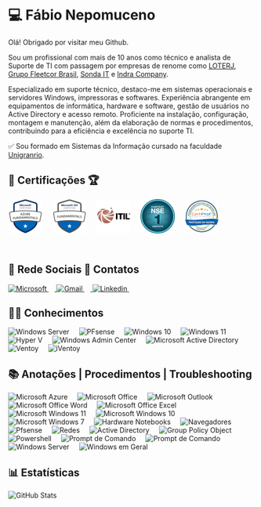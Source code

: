 # 💻 Fábio Nepomuceno

Olá! Obrigado por visitar meu Github.

Sou um profissional com mais de 10 anos como técnico e analista de Suporte de TI com passagem por empresas de renome como [LOTERJ](https://www.loterj.rj.gov.br), [Grupo Fleetcor Brasil](https://www.semparar.com.br), [Sonda IT](https://www.sonda.com/pt) e [Indra Company](https://www.minsait.com/pt). 

Especializado em suporte técnico, destaco-me em sistemas operacionais e servidores Windows, impressoras e softwares. Experiência abrangente em equipamentos de informática, hardware e software, gestão de usuários no Active Directory e acesso remoto. Proficiente na instalação, configuração, montagem e manutenção, além da elaboração de normas e procedimentos, contribuindo para a eficiência e excelência no suporte TI.

✅ Sou formado em Sistemas da Informação cursado na faculdade [Unigranrio](https://unigranrio.edu.br/).


## 🚀 Certificações 🏆

<img 
    align="left" 
    alt="Azure Fundamentals"
    title="Microsoft Azure Fundamentals" 
    width="70px" 
    style="padding-right: 20px;" 
    src="https://github.com/fabioceno/img/blob/14fa87bab48b8e8f87185f604ac5a2ebfdf8681e/AZ900.png" 
/>
<img 
    align="left" 
    alt="365 Fundamentals" 
    title="Microsoft 365 Fundamentals"
    width="70px" 
    style="padding-right: 20px;" 
    src="https://github.com/fabioceno/img/blob/14fa87bab48b8e8f87185f604ac5a2ebfdf8681e/Ms900.png" 
/>
<img 
    align="left" 
    alt="Itil v3" 
    title="Itil v3 Foundations"
    width="70px" 
    style="padding-right: 20px;" 
    src="https://github.com/fabioceno/img/blob/14e9da7c207bc5d8a9154cb9be539fc3b5adccfb/Itil-v3.png" 
/>
<img 
    align="left" 
    alt="NSE 1"
    title="NSE 1 Fortinet" 
    width="70px" 
    style="padding-right: 20px;" 
    src="https://github.com/fabioceno/img/blob/8b1cfa94bc66e9aa867533810342ee2600b82de1/nse_1_fortinet.png" 
/>
<img 
    align="left" 
    alt="Certpro" 
    title="Lei de Proteção de dados"
    width="70px" 
    style="padding-right: 20px;" 
    src="https://github.com/fabioceno/img/blob/8b1cfa94bc66e9aa867533810342ee2600b82de1/prot_dados.png" 
/>
<br/>
<br/>
<br/>
<br/>
<br/>
<br/>

## 📡 Rede Sociais 📩 Contatos

<div align="left">
            <a href="https://learn.microsoft.com/pt-br/users/fabioceno">
        <img 
            alt="Microsoft" 
            title="Me siga no Microsoft Learning" src="https://img.shields.io/badge/Learn-gold?style=for-the-badge&label=Ms" style="text-decoration: none;" target="_blank"
        />
        <img width="12" />
    </a>        
        <a href="mailto:fnsilva.ti@gmail.com">
        <img 
            alt="Gmail" 
            title="Contato" 
            src="https://img.shields.io/badge/Gmail-white?style=for-the-badge&logo=gmail&logoColor=Red" style="text-decoration: none;" target="_blank"
        />
        <img width="12" />
    </a>
    <a href="https://www.linkedin.com/in/fabio-nepomuceno">
        <img 
            alt="Linkedin" 
            title="Envie um Convite!" 
            src="https://img.shields.io/badge/-LinkedIn-%230077B5?style=for-the-badge&logo=linkedin&logoColor=white" style="text-decoration: none;" target="_blank"
        />
        <img width="12" />
    </a>
    </a>
</div>

## 👨‍🎓 Conhecimentos

<div align="left">
        <img 
            alt="Windows Server" 
            src="https://img.shields.io/badge/Windows%20Server-darkblue?style=for-the-badge" style="text-decoration: none;" target="_blank"
            title="Windows Server"
            />
        <img width="12" />
        <img 
            alt="PFsense" 
            src="https://img.shields.io/badge/Pfsense-white?style=for-the-badge&logo=pfsense&logoColor=darkblue" style="text-decoration: none;" target="_blank"
            title="Firewall PFsense"
        />
        <img width="12" />
        <img 
            alt="Windows 10" 
            src="https://img.shields.io/badge/Windows%2010-blue?style=for-the-badge" style="text-decoration: none;" target="_blank"
            title="Windows 10 Client"
        />
        <img width="12" />
        <img 
            alt="Windows 11" 
            src="https://img.shields.io/badge/Windows%2011-lightblue?style=for-the-badge" style="text-decoration: none;" target="_blank"
            title="Windows 11 Client"
        />
        <img width="12" />
        <img 
            alt="Hyper V" 
            src="https://img.shields.io/badge/Hyper%20v-darkgreen?style=for-the-badge" style="text-decoration: none;" target="_blank"
            title="Microsoft Hyper V"
        />
        <img width="12" />
        <img 
            alt="Windows Admin Center" 
            src="https://img.shields.io/badge/Windows%20Admin%20Center-grey?style=for-the-badge" style="text-decoration: none;" target="_blank"
            title="Windows Admin Center"
        />
      <img width="12" />
        <img 
            alt="Microsoft Active Directory" 
            src="https://img.shields.io/badge/Active%20Directory-blue?style=for-the-badge"style="text-decoration: none;" target="_blank" 
            title="Microsoft Active Directory"
        />
      <img width="12" />            
        <img 
            alt="Ventoy" 
            src="https://img.shields.io/badge/Ventoy-darkblue?style=for-the-badge"style="text-decoration: none;" target="_blank"
            title="Ventoy Bootable"
        />
      <img width="12" />
        <img 
            alt="iVentoy" 
            src="https://img.shields.io/badge/iVentoy-darkred?style=for-the-badge" style="text-decoration: none;" target="_blank"
            title="iVentoy Bootable PXE"
        />
      <img width="12" />

## 📚 Anotações | Procedimentos | Troubleshooting

<div align="left">
    <a href="https://github.com/fabioceno/procedimentos-tecnicos/tree/main/Azure"style="text-decoration: none;" target="_blank">
        <img 
            alt="Microsoft Azure" 
            title="Alguns procedimentos de Microsoft Azure" src="https://img.shields.io/badge/Ms%20Azure-gray?style=for-the-badge"
        />
        <img width="12" />
    </a>
    <a href="https://github.com/fabioceno/procedimentos-tecnicos/tree/main/Microsoft%20Office" style="text-decoration: none;" target="_blank">
        <img 
            alt="Microsoft Office" 
            title="Alguns procedimentos de Microsoft Office" src="https://img.shields.io/badge/Ms%20Office-gray?style=for-the-badge"
        />
        <img width="12" />
    </a>
    <a href="https://github.com/fabioceno/procedimentos-tecnicos/tree/main/Microsoft%20Outlook" style="text-decoration: none;" target="_blank">
        <img 
            alt="Microsoft Outlook" 
            title="Alguns procedimentos de Microsoft Outlook" src="https://img.shields.io/badge/Ms%20Outlook-gray?style=for-the-badge"
        />
        <img width="12" />
    </a>    
    <a href="https://github.com/fabioceno/procedimentos-tecnicos/tree/main/Microsoft%20Word" style="text-decoration: none;" target="_blank">
        <img 
            alt="Microsoft Office Word" 
            title="Alguns procedimentos de Microsoft Office Word" src="https://img.shields.io/badge/Ms%20Word-gray?style=for-the-badge"
        />
        <img width="12" />
    </a>
    <a href="https://github.com/fabioceno/procedimentos-tecnicos/tree/main/Microsoft%20Excel"style="text-decoration: none;" target="_blank">
        <img 
            alt="Microsoft Office Excel" 
            title="Alguns procedimentos de Microsoft Office Excel" src="https://img.shields.io/badge/Ms%20Excel-gray?style=for-the-badge"
        />
        <img width="12" />
    </a>
    <a href="https://github.com/fabioceno/procedimentos-tecnicos/tree/main/Windows%2011"style="text-decoration: none;" target="_blank">
        <img 
            alt="Microsoft Windows 11" 
            title="Alguns procedimentos de Microsoft Windows 11" src="https://img.shields.io/badge/Ms%20Windows%2011-gray?style=for-the-badge"
        />
        <img width="12" />
    </a>
    <a href="https://github.com/fabioceno/procedimentos-tecnicos/tree/main/Windows%2010"style="text-decoration: none;" target="_blank">
        <img 
            alt="Microsoft Windows 10" 
            title="Alguns procedimentos de Microsoft Windows 10" src="https://img.shields.io/badge/Ms%20Windows%2010-gray?style=for-the-badge"
        />
        <img width="12" />
    </a>
    <a href="https://github.com/fabioceno/procedimentos-tecnicos/tree/main/Windows%207"style="text-decoration: none;" target="_blank">
        <img 
            alt="Microsoft Windows 7" 
            title="Alguns procedimentos de Microsoft Windows 7" src="https://img.shields.io/badge/Ms%20Windows%207-gray?style=for-the-badge"
        />
        <img width="12" />
    </a>
    <a href="https://github.com/fabioceno/procedimentos-tecnicos/tree/main/HDW%20Notebooks"style="text-decoration: none;" target="_blank">
        <img 
            alt="Hardware Notebooks" 
            title="Alguns procedimentos de manutenção de Notebooks" src="https://img.shields.io/badge/Hdw%20Notebooks-gray?style=for-the-badge"
        />
        <img width="12" />
    </a>
    <a href="https://github.com/fabioceno/procedimentos-tecnicos/tree/main/Navegadores" style="text-decoration: none;" target="_blank">
        <img 
            alt="Navegadores" 
            title="Alguns procedimentos navegadores / Browsers" src="https://img.shields.io/badge/Navegadores-gray?style=for-the-badge"
        />
        <img width="12" />
    </a>
<a href="https://github.com/fabioceno/procedimentos-tecnicos/tree/main/Pfsense" style="text-decoration: none;" target="_blank">
        <img 
            alt="Pfsense" 
            title="Alguns procedimentos de Pfsense" src="https://img.shields.io/badge/Pfsense-gray?style=for-the-badge&logo=Pfsense"
        />
        <img width="12" />
    </a>
<a href="https://github.com/fabioceno/procedimentos-tecnicos/tree/main/Redes" style="text-decoration: none;" target="_blank">
        <img 
            alt="Redes" 
            title="Alguns procedimentos de Redes" src="https://img.shields.io/badge/Redes-gray?style=for-the-badge"
        />
        <img width="12" />
    </a>
<a href="https://github.com/fabioceno/procedimentos-tecnicos/tree/main/Windows%20Active%20Directory"style="text-decoration: none;" target="_blank">
        <img 
            alt="Active Directory" 
            title="Alguns procedimentos de Active Directory" src="https://img.shields.io/badge/Active%20Directory-gray?style=for-the-badge"
        />
        <img width="12" />
    </a>
<a href="https://github.com/fabioceno/procedimentos-tecnicos/tree/main/Windows%20GPO" style="text-decoration: none;" target="_blank">
        <img 
            alt="Group Policy Object" 
            title="Alguns procedimentos de GPO" src="https://img.shields.io/badge/Group%20Policy-gray?style=for-the-badge"
        />
        <img width="12" />
    </a>
<a href="https://github.com/fabioceno/procedimentos-tecnicos/tree/main/Windows%20Powershell"style="text-decoration: none;" target="_blank">
        <img 
            alt="Powershell" 
            title="Alguns procedimentos de Powershell" src="https://img.shields.io/badge/Powershell-gray?style=for-the-badge&logo=Powershell"
        />
        <img width="12" />
    </a>
<a href="https://github.com/fabioceno/procedimentos-tecnicos/tree/main/Windows%20Prompt%20Comando"style="text-decoration: none;" target="_blank">
        <img 
            alt="Prompt de Comando" 
            title="Alguns procedimentos de Prompt de Comando" src="https://img.shields.io/badge/Prompt%20Comando-gray?style=for-the-badge&logo=Msdos"
        />
        <img width="12" />
    </a>
<a href="https://github.com/fabioceno/procedimentos-tecnicos/tree/main/Windows%20Prompt%20Comando"style="text-decoration: none;" target="_blank">
        <img 
            alt="Prompt de Comando" 
            title="Alguns procedimentos de Prompt de Comando" src="https://img.shields.io/badge/Prompt%20Comando-gray?style=for-the-badge&logo=Msdos"
        />
        <img width="12" />
    </a>
<a href="https://github.com/fabioceno/procedimentos-tecnicos/tree/main/Windows%20Server"style="text-decoration: none;" target="_blank">
        <img 
            alt="Windows Server" 
            title="Alguns procedimentos de Windows Server" src="https://img.shields.io/badge/Windows%20Server-gray?style=for-the-badge"
        />
        <img width="12" />
    </a>
<a href="https://github.com/fabioceno/procedimentos-tecnicos/tree/main/Windows%20em%20Geral"style="text-decoration: none;" target="_blank">
        <img 
            alt="Windows em Geral" 
            title="Alguns procedimentos de Windows em geral" src="https://img.shields.io/badge/ms%20Windows-gray?style=for-the-badge"
        />
        <img width="12" />
    </a>

<br/>

## 📊 Estatísticas

<p>
  <img 
    align="left" 
    alt="GitHub Stats" 
    height="200" 
    style="padding-right: 10px;" 
    src="https://github-readme-stats.vercel.app/api?username=fabioceno&show_icons=true&theme=tokyonight&include_all_commits=true&locale=pt-br" 
  />

</p>
